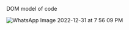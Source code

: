 DOM model of code

![WhatsApp Image 2022-12-31 at 7 56 09 PM](https://user-images.githubusercontent.com/71940251/210141099-295ff363-b08d-4d0d-a81e-a349ca71e506.jpeg)
